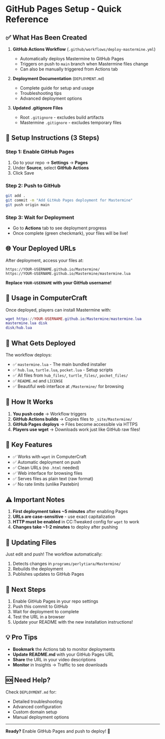 # GitHub Pages Setup - Quick Reference

## ✅ What Has Been Created

1. **GitHub Actions Workflow** (`.github/workflows/deploy-mastermine.yml`)
   - Automatically deploys Mastermine to GitHub Pages
   - Triggers on push to `main` branch when Mastermine files change
   - Can also be manually triggered from Actions tab

2. **Deployment Documentation** (`DEPLOYMENT.md`)
   - Complete guide for setup and usage
   - Troubleshooting tips
   - Advanced deployment options

3. **Updated .gitignore Files**
   - Root `.gitignore` - excludes build artifacts
   - Mastermine `.gitignore` - excludes temporary files

## 🚀 Setup Instructions (3 Steps)

### Step 1: Enable GitHub Pages
1. Go to your repo → **Settings** → **Pages**
2. Under **Source**, select **GitHub Actions**
3. Click Save

### Step 2: Push to GitHub
```bash
git add .
git commit -m "Add GitHub Pages deployment for Mastermine"
git push origin main
```

### Step 3: Wait for Deployment
- Go to **Actions** tab to see deployment progress
- Once complete (green checkmark), your files will be live!

## 🌐 Your Deployed URLs

After deployment, access your files at:

```
https://YOUR-USERNAME.github.io/Mastermine/
https://YOUR-USERNAME.github.io/Mastermine/mastermine.lua
```

**Replace `YOUR-USERNAME` with your GitHub username!**

## 🐢 Usage in ComputerCraft

Once deployed, players can install Mastermine with:

```lua
wget https://YOUR-USERNAME.github.io/Mastermine/mastermine.lua
mastermine.lua disk
disk/hub.lua
```

## 📁 What Gets Deployed

The workflow deploys:
- ✅ `mastermine.lua` - The main bundled installer
- ✅ `hub.lua`, `turtle.lua`, `pocket.lua` - Setup scripts
- ✅ All files from `hub_files/`, `turtle_files/`, `pocket_files/`
- ✅ `README.md` and `LICENSE`
- ✅ Beautiful web interface at `/Mastermine/` for browsing

## 🔄 How It Works

1. **You push code** → Workflow triggers
2. **GitHub Actions builds** → Copies files to `_site/Mastermine/`
3. **GitHub Pages deploys** → Files become accessible via HTTPS
4. **Players use wget** → Downloads work just like GitHub raw files!

## 🎯 Key Features

- ✅ Works with `wget` in ComputerCraft
- ✅ Automatic deployment on push
- ✅ Clean URLs (no `.html` needed)
- ✅ Web interface for browsing files
- ✅ Serves files as plain text (raw format)
- ✅ No rate limits (unlike Pastebin)

## ⚠️ Important Notes

1. **First deployment takes ~5 minutes** after enabling Pages
2. **URLs are case-sensitive** - use exact capitalization
3. **HTTP must be enabled** in CC:Tweaked config for `wget` to work
4. **Changes take ~1-2 minutes** to deploy after pushing

## 🔧 Updating Files

Just edit and push! The workflow automatically:
1. Detects changes in `programs/perlytiara/Mastermine/`
2. Rebuilds the deployment
3. Publishes updates to GitHub Pages

## 📝 Next Steps

1. Enable GitHub Pages in your repo settings
2. Push this commit to GitHub
3. Wait for deployment to complete
4. Test the URL in a browser
5. Update your README with the new installation instructions!

## 💡 Pro Tips

- **Bookmark** the Actions tab to monitor deployments
- **Update README.md** with your GitHub Pages URL
- **Share** the URL in your video descriptions
- **Monitor** in Insights → Traffic to see downloads

## 🆘 Need Help?

Check `DEPLOYMENT.md` for:
- Detailed troubleshooting
- Advanced configuration
- Custom domain setup
- Manual deployment options

---

**Ready?** Enable GitHub Pages and push to deploy! 🚀

